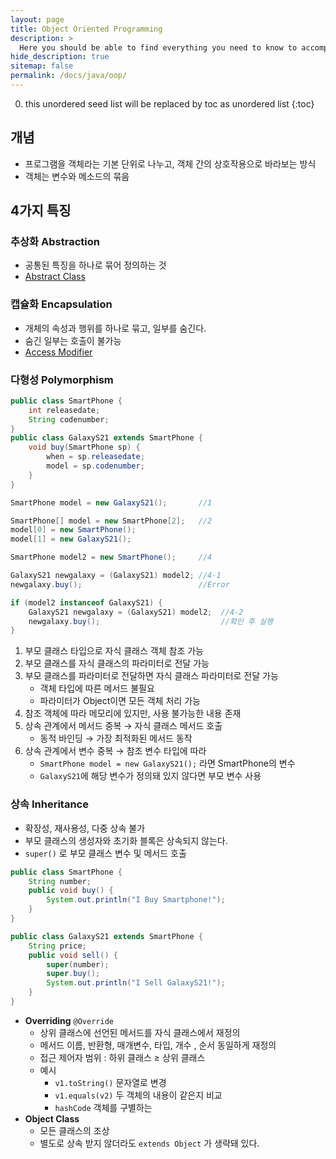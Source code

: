 ```yaml
---
layout: page
title: Object Oriented Programming
description: >
  Here you should be able to find everything you need to know to accomplish the most common tasks when blogging with Hydejack.
hide_description: true
sitemap: false
permalink: /docs/java/oop/
---
```

0. this unordered seed list will be replaced by toc as unordered list
{:toc}

## 개념
- 프로그램을 객체라는 기본 단위로 나누고, 객체 간의 상호작용으로 바라보는 방식
- 객체는 변수와 메소드의 묶음

## 4가지 특징
### 추상화 Abstraction
- 공통된 특징을 하나로 묶어 정의하는 것
- [Abstract Class](abstract_class.md)

### 캡슐화 Encapsulation
- 개체의 속성과 행위를 하나로 묶고, 일부를 숨긴다.
- 숨긴 일부는 호출이 불가능
- [Access Modifier](access_modifier.md)

### 다형성 Polymorphism
```java
public class SmartPhone {
	int releasedate;
	String codenumber;
}
public class GalaxyS21 extends SmartPhone {
	void buy(SmartPhone sp) {
		when = sp.releasedate;
		model = sp.codenumber;
	}
}

SmartPhone model = new GalaxyS21();       //1

SmartPhone[] model = new SmartPhone[2];   //2
model[0] = new SmartPhone();
model[1] = new GalaxyS21();

SmartPhone model2 = new SmartPhone();     //4

GalaxyS21 newgalaxy = (GalaxyS21) model2; //4-1
newgalaxy.buy();                          //Error

if (model2 instanceof GalaxyS21) {
	GalaxyS21 newgalaxy = (GalaxyS21) model2;  //4-2
	newgalaxy.buy();                           //확인 후 실행
}
```
1. 부모 클래스 타입으로 자식 클래스 객체 참조 가능
2. 부모 클래스를 자식 클래스의 파라미터로 전달 가능
3. 부모 클래스를 파라미터로 전달하면 자식 클래스 파라미터로 전달 가능
    - 객체 타입에 따른 메서드 불필요
    - 파라미터가 Object이면 모든 객체 처리 가능
4. 참조 객체에 따라 메모리에 있지만, 사용 불가능한 내용 존재
5. 상속 관계에서 메서드 중복 → 자식 클래스 메서드 호출
    - 동적 바인딩 → 가장 최적화된 메서드 동작
7. 상속 관계에서 변수 중복 → 참조 변수 타입에 따라
    - `SmartPhone model = new GalaxyS21();` 라면 SmartPhone의 변수
    - `GalaxyS21`에 해당 변수가 정의돼 있지 않다면 부모 변수 사용

### 상속 Inheritance
- 확장성, 재사용성, 다중 상속 불가
- 부모 클래스의 생성자와 초기화 블록은 상속되지 않는다.
- `super()` 로 부모 클래스 변수 및 메서드 호출  
```java
public class SmartPhone {
	String number;
	public void buy() {
		System.out.println("I Buy Smartphone!");
	}
}

public class GalaxyS21 extends SmartPhone {
	String price;
	public void sell() {
		super(number);
		super.buy();
		System.out.println("I Sell GalaxyS21!");
	}
}
```
- **Overriding** `@Override`
    - 상위 클래스에 선언된 메서드를 자식 클래스에서 재정의
    - 메서드 이름, 반환형, 매개변수, 타입, 개수 , 순서 동일하게 재정의
    - 접근 제어자 범위 : 하위 클래스 ≥ 상위 클래스
    - 예시
        - `v1.toString()` 문자열로 변경
        - `v1.equals(v2)` 두 객체의 내용이 같은지 비교
        - `hashCode` 객체를 구별하는 
- **Object Class**
    - 모든 클래스의 조상
    - 별도로 상속 받지 않더라도 `extends Object` 가 생략돼 있다.

